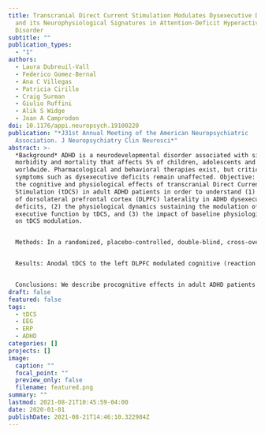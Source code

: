 ```yaml
---
title: Transcranial Direct Current Stimulation Modulates Dysexecutive Deficits
  and its Neurophysiological Signatures in Attention-Deficit Hyperactivity
  Disorder
subtitle: ""
publication_types:
  - "1"
authors:
  - Laura Dubreuil-Vall
  - Federico Gomez-Bernal
  - Ana C Villegas
  - Patricia Cirillo
  - Craig Surman
  - Giulio Ruffini
  - Alik S Widge
  - Joan A Camprodon
doi: 10.1176/appi.neuropsych.19100220
publication: "*J31st Annual Meeting of the American Neuropsychiatric
  Association. J Neuropsychiatry Clin Neurosci*"
abstract: >-
  *Background* ADHD is a neurodevelopmental disorder associated with significant
  morbidity and mortality that affects 5% of children, adolescents and adults
  worldwide. Pharmacological and behavioral therapies exist, but critical
  symptoms such as dysexecutive deficits remain unaffected. Objective: To assess
  the cognitive and physiological effects of transcranial Direct Current
  Stimulation (tDCS) in adult ADHD patients in order to understand (1) the role
  of dorsolateral prefrontal cortex (DLPFC) laterality in ADHD dysexecutive
  deficits, (2) the physiological dynamics sustaining the modulation of
  executive function by tDCS, and (3) the impact of baseline physiological state
  on tDCS modulation.


  Methods: In a randomized, placebo-controlled, double-blind, cross-over study 40 adult ADHD patients performed three experimental sessions in which they received 30 minutes of 2mA tDCS stimulation targeting the left versus right DLPFC versus sham. Before and after each session, half of the participants completed the Flanker task (EFT) and the other half performed the Stop Signal Task (SST) while we assessed behavioral performance and EEG. 


  Results: Anodal tDCS to the left DLPFC modulated cognitive (reaction time) and physiological measures (P300) of cognitive control in the EFT in a state-dependent manner, but there were no significant effects in the Stop-Signal-Reaction-Time of the SST.


  Conclusions: We describe procognitive effects in adult ADHD patients associated with the modulation of physiological signatures of cognitive control, linking target engagement with clinical benefit, providing mechanistic support for the state-dependent nature of tDCS, and providing empirical evidence of the value of the ERPs as cross-sectional biomarkers of cognitive performance.
draft: false
featured: false
tags:
  - tDCS
  - EEG
  - ERP
  - ADHD
categories: []
projects: []
image:
  caption: ""
  focal_point: ""
  preview_only: false
  filename: featured.png
summary: ""
lastmod: 2021-08-21T10:45:59-04:00
date: 2020-01-01
publishDate: 2021-08-21T14:46:10.322984Z
---
```


